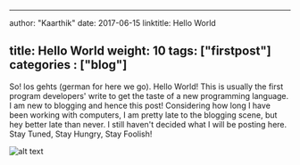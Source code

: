 
---
author: "Kaarthik"
date: 2017-06-15
linktitle: Hello World
<!--menu:
  main:
    parent: tutorials
next: /tutorials/github-pages-blog
prev: /tutorials/automated-deployments-->
title: Hello World
weight: 10
tags: ["firstpost"]
categories : ["blog"]
---

So! los gehts (german for here we go). Hello World! This is usually the first program developers' write to get the taste of a new programming language. I am new to blogging and hence this post! Considering how long I have been working with computers, I am pretty late to the blogging scene, but hey better late than never. I still haven't decided what I will be posting here. Stay Tuned, Stay Hungry, Stay Foolish!

![alt text](../images/ned-stark-blog.jpg "Logo Title Text 1")